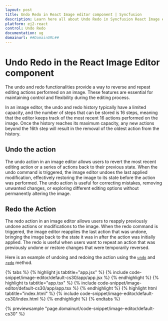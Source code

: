 ```yaml
---
layout: post
title: Undo Redo in React Image editor component | Syncfusion
description: Learn here all about Undo Redo in Syncfusion React Image editor component of Syncfusion Essential JS 2 and more.
platform: ej2-react
control: Undo Redo 
documentation: ug
domainurl: ##DomainURL##
---
```


# Undo Redo in the React Image Editor component

The undo and redo functionalities provide a way to reverse and repeat editing actions performed on an image. These features are essential for maintaining control and flexibility during the editing process. 

In an image editor, the undo and redo history typically have a limited capacity, and the number of steps that can be stored is 16 steps, meaning that the editor keeps track of the most recent 16 actions performed on the image. Once the history reaches its maximum capacity, any new actions beyond the 16th step will result in the removal of the oldest action from the history.

## Undo the action 

The undo action in an image editor allows users to revert the most recent editing action or a series of actions back to their previous state. When the undo command is triggered, the image editor undoes the last applied modification, effectively restoring the image to its state before the action was performed. The undo action is useful for correcting mistakes, removing unwanted changes, or exploring different editing options without permanently altering the image.

## Redo the Action

The redo action in an image editor allows users to reapply previously undone actions or modifications to the image. When the redo command is triggered, the image editor reapplies the last action that was undone, bringing the image back to the state it was in after the action was initially applied. The redo is useful when users want to repeat an action that was previously undone or restore changes that were temporarily reversed.

Here is an example of undoing and redoing the action using the [`undo`](https://ej2.syncfusion.com/react/documentation/api/image-editor/#undo) and [`redo`](https://ej2.syncfusion.com/react/documentation/api/image-editor/#redo) method.

{% tabs %}
{% highlight js tabtitle="app.jsx" %}
{% include code-snippet/image-editor/default-cs30/app/app.jsx %}
{% endhighlight %}
{% highlight ts tabtitle="app.tsx" %}
{% include code-snippet/image-editor/default-cs30/app/app.tsx %}
{% endhighlight %}
{% highlight html tabtitle="index.html" %}
{% include code-snippet/image-editor/default-cs30/index.html %}
{% endhighlight %}
{% endtabs %}
        
{% previewsample "page.domainurl/code-snippet/image-editor/default-cs30" %}
